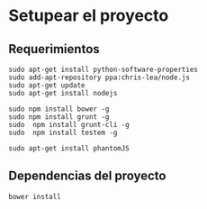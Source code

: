 # Setupear el proyecto  

## Requerimientos

```
sudo apt-get install python-software-properties  
sudo add-apt-repository ppa:chris-lea/node.js  
sudo apt-get update  
sudo apt-get install nodejs  

sudo npm install bower -g
sudo npm install grunt -g
sudo  npm install grunt-cli -g
sudo  npm install testem -g

sudo apt-get install phantomJS
```

## Dependencias del proyecto

```
bower install
```